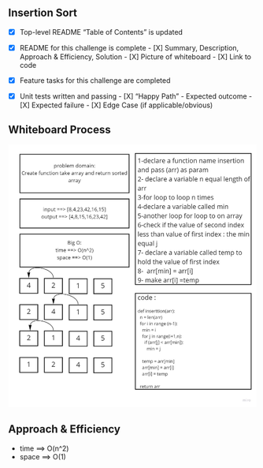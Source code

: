 ## Insertion Sort
 
 - [X] Top-level README “Table of Contents” is updated
 - [X] README for this challenge is complete
       - [X] Summary, Description, Approach & Efficiency, Solution
       - [X] Picture of whiteboard
       - [X] Link to code
 - [X] Feature tasks for this challenge are completed
 - [X] Unit tests written and passing
       - [X] “Happy Path” - Expected outcome
       - [X] Expected failure
       - [X] Edge Case (if applicable/obvious)


## Whiteboard Process
![](codeChallange26.jpg)


## Approach & Efficiency
- time ==> O(n^2)
- space ==> O(1)